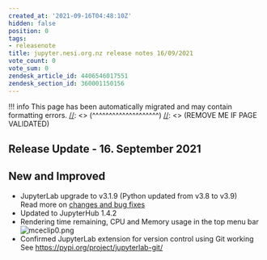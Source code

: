 ```yaml
---
created_at: '2021-09-16T04:48:10Z'
hidden: false
position: 0
tags:
- releasenote
title: jupyter.nesi.org.nz release notes 16/09/2021
vote_count: 0
vote_sum: 0
zendesk_article_id: 4406546017551
zendesk_section_id: 360001150156
---
```




[//]: <> (REMOVE ME IF PAGE VALIDATED)
[//]: <> (vvvvvvvvvvvvvvvvvvvv)
!!! info
    This page has been automatically migrated and may contain formatting errors.
[//]: <> (^^^^^^^^^^^^^^^^^^^^)
[//]: <> (REMOVE ME IF PAGE VALIDATED)

## Release Update - 16. September 2021

## New and Improved

-   JupyterLab upgrade to v3.1.9 (Python updated from v3.8 to v3.9)  
    Read more on [changes and bug
    fixes](https://jupyterlab.readthedocs.io/en/stable/getting_started/changelog.html#id12)
-   Updated to JupyterHub 1.4.2
-   Rendering time remaining, CPU and Memory usage in the top menu bar  
    ![mceclip0.png](https://support.nesi.org.nz/hc/article_attachments/4406545986063/mceclip0.png)  
-   Confirmed JupyterLab extension for version control using Git
    working  
    See <https://pypi.org/project/jupyterlab-git/>

 

